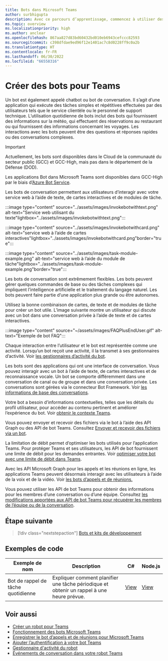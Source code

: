 ```yaml
---
title: Bots dans Microsoft Teams
author: surbhigupta
description: Avec ce parcours d’apprentissage, commencez à utiliser des bots conversationnels dans Microsoft Teams et ses exemples de code.
ms.topic: overview
ms.localizationpriority: high
ms.author: anclear
ms.openlocfilehash: 867aa827d83bd60432bd010eb6943cefccc82593
ms.sourcegitcommit: c398dfdae9ed96f12e1401ac7c8d0228ff9c0a2b
ms.translationtype: HT
ms.contentlocale: fr-FR
ms.lasthandoff: 06/30/2022
ms.locfileid: "66558316"
---
```

# <a name="build-bots-for-teams"></a>Créer des bots pour Teams

Un bot est également appelé chatbot ou bot de conversation. Il s’agit d’une application qui exécute des tâches simples et répétitives effectuées par des utilisateurs tels que le service clientèle ou le personnel de support technique. L’utilisation quotidienne de bots inclut des bots qui fournissent des informations sur la météo, qui effectuent des réservations au restaurant ou qui fournissent des informations concernant les voyages. Les interactions avec les bots peuvent être des questions et réponses rapides ou des conversations complexes.

> [!IMPORTANT]
> Actuellement, les bots sont disponibles dans le Cloud de la communauté du secteur public (GCC) et GCC-High, mais pas dans le département de la Défense (DOD).
>
> Les applications Bot dans Microsoft Teams sont disponibles dans GCC-High par le biais d’[Azure Bot Service](/azure/bot-service/channel-connect-teams).

Les bots de conversation permettent aux utilisateurs d’interagir avec votre service web à l’aide de texte, de cartes interactives et de modules de tâche.

:::image type="content" source="../assets/images/invokebotwithtext.png" alt-text="Service web utilisant du texte"lightbox="../assets/images/invokebotwithtext.png":::

:::image type="content" source="../assets/images/invokebotwithcard.png" alt-text="service web à l’aide de cartes interactives"lightbox="../assets/images/invokebotwithcard.png"border="true":::

:::image type="content" source="../assets/images/task-module-example.png" alt-text="service web à l’aide du module de tâche"lightbox="../assets/images/task-module-example.png"border="true":::

Les bots de conversation sont extrêmement flexibles. Les bots peuvent gérer quelques commandes de base ou des tâches complexes qui impliquent l’intelligence artificielle et le traitement du langage naturel. Les bots peuvent faire partie d’une application plus grande ou être autonomes.

Utilisez la bonne combinaison de cartes, de texte et de modules de tâche pour créer un bot utile. L’image suivante montre un utilisateur qui discute avec un bot dans une conversation privée à l’aide de texte et de cartes interactives.

:::image type="content" source="~/assets/images/FAQPlusEndUser.gif" alt-text="Exemple de bot FAQ":::

Chaque interaction entre l’utilisateur et le bot est représentée comme une activité. Lorsqu’un bot reçoit une activité, il la transmet à ses gestionnaires d’activité. Voir [les gestionnaires d’activité du bot](~/bots/bot-basics.md).

Les bots sont des applications qui ont une interface de conversation. Vous pouvez interagir avec un bot à l’aide de texte, de cartes interactives et de reconnaissance vocale. Un bot se comporte différemment dans une conversation de canal ou de groupe et dans une conversation privée. Les conversations sont gérées via le connecteur Bot Framework. Voir [les informations de base des conversations](~/bots/how-to/conversations/conversation-basics.md).

Votre bot a besoin d’informations contextuelles, telles que les détails du profil utilisateur, pour accéder au contenu pertinent et améliorer l’expérience du bot. Voir [obtenir le contexte Teams](~/bots/how-to/get-teams-context.md).

Vous pouvez envoyer et recevoir des fichiers via le bot à l’aide des API Graph ou des API de bot Teams. Consultez [Envoyer et recevoir des fichiers via un bot](~/bots/how-to/bots-filesv4.md).

La limitation de débit permet d’optimiser les bots utilisés pour l’application Teams. Pour protéger Teams et ses utilisateurs, les API de bot fournissent une limite de débit pour les demandes entrantes. Voir [optimiser votre bot avec une limite de débit dans Teams](~/bots/how-to/rate-limit.md).

Avec les API Microsoft Graph pour les appels et les réunions en ligne, les applications Teams peuvent désormais interagir avec les utilisateurs à l’aide de la voix et de la vidéo. Voir [les bots d’appels et de réunions.](~/bots/calls-and-meetings/calls-meetings-bots-overview.md)

Vous pouvez utiliser les API de bot Teams pour obtenir des informations pour les membres d’une conversation ou d’une équipe. Consultez [les modifications apportées aux API de bot Teams pour récupérer les membres de l’équipe ou de la conversation](~/resources/team-chat-member-api-changes.md).

<!--- TBD: For quick scanning, see if the above information can be itemized as a list.
--->

## <a name="next-step"></a>Étape suivante

> [!div class="nextstepaction"]
> [Bots et kits de développement](~/bots/bot-features.md)

## <a name="code-samples"></a>Exemples de code

|Exemple de nom | Description | C# | Node.js |
|----------------|-----------------|--------------|--------------|
| Bot de rappel de tâche quotidienne| Expliquer comment planifier une tâche périodique et obtenir un rappel à une heure prévue. | [View](https://github.com/OfficeDev/Microsoft-Teams-Samples/tree/main/samples/bot-daily-task-reminder/csharp) | [View](https://github.com/OfficeDev/Microsoft-Teams-Samples/tree/main/samples/bot-daily-task-reminder/nodejs) |

## <a name="see-also"></a>Voir aussi

* [Créer un robot pour Teams](../resources/bot-v3/bots-create.md)
* [Fonctionnement des bots Microsoft Teams](/azure/bot-service/bot-builder-basics-teams)
* [Enregistrer le bot d’appels et de réunions pour Microsoft Teams](~/bots/calls-and-meetings/registering-calling-bot.md)
* [Ajouter l’authentification à votre bot Teams](~/bots/how-to/authentication/add-authentication.md)
* [Gestionnaire d'activité du robot](~/bots/bot-basics.md)
* [Événements de conversation dans votre robot Teams](~/bots/how-to/conversations/subscribe-to-conversation-events.md)
